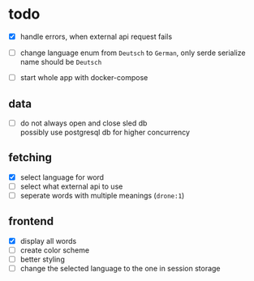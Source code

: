 # todo

- [x] handle errors, when external api request fails
- [ ] change language enum from `Deutsch` to `German`, only serde serialize name should be `Deutsch`

- [ ] start whole app with docker-compose

## data

- [ ] do not always open and close sled db  
    possibly use postgresql db for higher concurrency

## fetching

- [x] select language for word
- [ ] select what external api to use
- [ ] seperate words with multiple meanings (`drone:1`)

## frontend

- [x] display all words
- [ ] create color scheme
- [ ] better styling
- [ ] change the selected language to the one in session storage
